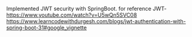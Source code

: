 Implemented JWT security with SpringBoot.
for reference 
JWT- https://www.youtube.com/watch?v=U5wQn5SVC08
https://www.learncodewithdurgesh.com/blogs/jwt-authentication-with-spring-boot-31#google_vignette
